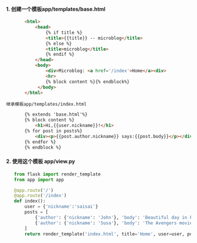 #### 1. 创建一个模板app/templates/base.html
 ``` html
		<html>
			<head>
				{% if title %}
				<title>{{title}} -- microblog</title>
				{% else %}
				<title>microblog</title>
				{% endif %}
			</head>
			<body>
				<div>Microblog: <a href='/index'>Home</a><div>
				<hr>
				{% block content %}{% endblock%}
			 </body>
		</html>
```			

	继承模板app/templates/index.html
 ``` html				
		{% extends 'base.html'%}
		{% block content %}
			<h1>Hi,{{user.nickname}}!</h1>
		{% for post in posts%}
			<div><p>{{post.author.nickname}} says:{{post.body}}</p></div>
		{% endfor %}
		{% endblock %}
 ```
				
#### 2. 使用这个模板 app/view.py
 ``` python				
	from flask import render_template
	from app import app

	@app.route('/')
	@app.route('/index')
	def index():
		user = {'nickname':'saisai'}
		posts = [
			{'author': {'nickname': 'John'}, 'body': 'Beautiful day in Portland'},
			{'author': {'nickname': 'Susa'}, 'body': 'The Avengers movie was cool'},
		]
		return render_template('index.html', title='Home', user=user, posts=posts)
```
